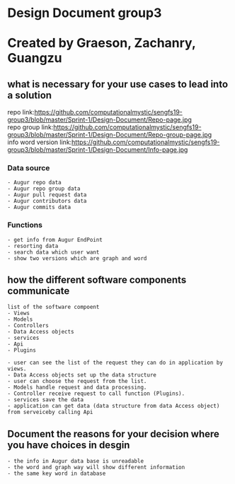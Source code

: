 # Design Document group3 <br><br> Created by Graeson, Zachanry, Guangzu

## what is necessary for your use cases to lead into a solution

repo link:https://github.com/computationalmystic/sengfs19-group3/blob/master/Sprint-1/Design-Document/Repo-page.jpg <br>
repo group link:https://github.com/computationalmystic/sengfs19-group3/blob/master/Sprint-1/Design-Document/Repo-group-page.jpg<br>
info word version link:https://github.com/computationalmystic/sengfs19-group3/blob/master/Sprint-1/Design-Document/Info-page.jpg<br>

### Data source
  
    - Augur repo data
    - Augur repo group data
    - Augur pull request data
    - Augur contributors data
    - Augur commits data

### Functions

    - get info from Augur EndPoint
    - resorting data
    - search data which user want 
    - show two versions which are graph and word 

## how the different software components communicate 
    list of the software compoent
    - Views
    - Models
    - Controllers
    - Data Access objects
    - services
    - Api
    - Plugins
    
    - user can see the list of the request they can do in application by views.
    - Data Access objects set up the data structure
    - user can choose the request from the list.
    - Models handle request and data processing.
    - Controller receive request to call function (Plugins).
    - services save the data
    - application can get data (data structure from data Access object) from serveiceby calling Api 
    
    

## Document the reasons for your decision where you have choices in desgin
  
    - the info in Augur data base is unreadable
    - the word and graph way will show different information
    - the same key word in database
